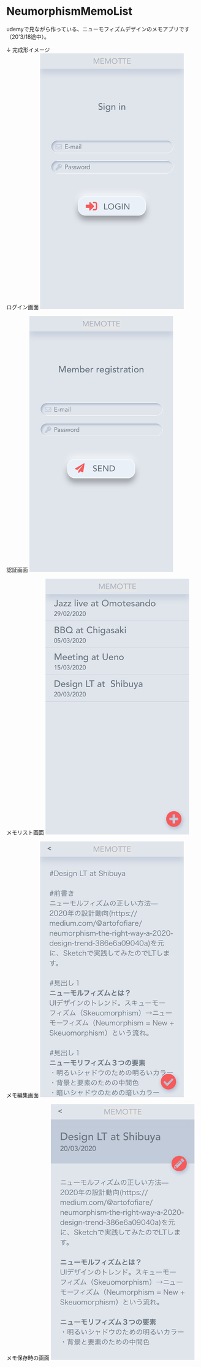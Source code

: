 # NeumorphismMemoList
udemyで見ながら作っている、ニューモフィズムデザインのメモアプリです（20'3/18途中）。

↓ 完成形イメージ
<br clear="both">
ログイン画面
![Sign in.png](https://github.com/Akisato98/NeumorphismMemoList/blob/master/Sign%20in.png)
<br clear="both">


認証画面 
![Member registration.png](https://github.com/Akisato98/NeumorphismMemoList/blob/master/Member%20registration.png)
<br clear="both">


メモリスト画面 
![Memolist.png](https://github.com/Akisato98/NeumorphismMemoList/blob/master/Memolist.png)
<br clear="both">


メモ編集画面 
![Memolist Edit.png](https://github.com/Akisato98/NeumorphismMemoList/blob/master/Memolist%20Edit.png)
<br clear="both">


メモ保存時の画面 
![Memolist Show.png](https://github.com/Akisato98/NeumorphismMemoList/blob/master/Memolist%20Show.png)
<br clear="both">
